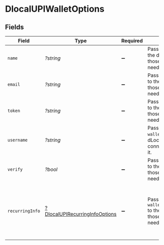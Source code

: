 # DlocalUPIWalletOptions


## Fields

| Field                                                                                                                                             | Type                                                                                                                                              | Required                                                                                                                                          | Description                                                                                                                                       | Example                                                                                                                                           |
| ------------------------------------------------------------------------------------------------------------------------------------------------- | ------------------------------------------------------------------------------------------------------------------------------------------------- | ------------------------------------------------------------------------------------------------------------------------------------------------- | ------------------------------------------------------------------------------------------------------------------------------------------------- | ------------------------------------------------------------------------------------------------------------------------------------------------- |
| `name`                                                                                                                                            | *?string*                                                                                                                                         | :heavy_minus_sign:                                                                                                                                | Passes `wallet.name` to the dLocal API for those connectors that need it.                                                                         | John Doe                                                                                                                                          |
| `email`                                                                                                                                           | *?string*                                                                                                                                         | :heavy_minus_sign:                                                                                                                                | Passes `wallet.email` to the dLocal API for those connectors that need it.                                                                        | john@example.com                                                                                                                                  |
| `token`                                                                                                                                           | *?string*                                                                                                                                         | :heavy_minus_sign:                                                                                                                                | Passes `wallet.token` to the dLocal API for those connectors that need it.                                                                        | 123456                                                                                                                                            |
| `username`                                                                                                                                        | *?string*                                                                                                                                         | :heavy_minus_sign:                                                                                                                                | Passes `wallet.username` to the dLocal API for those connectors that need it.                                                                     | johnd                                                                                                                                             |
| `verify`                                                                                                                                          | *?bool*                                                                                                                                           | :heavy_minus_sign:                                                                                                                                | Passes `wallet.verify` to the dLocal API for those connectors that need it.                                                                       | true                                                                                                                                              |
| `recurringInfo`                                                                                                                                   | [?DlocalUPIRecurringInfoOptions](./DlocalUPIRecurringInfoOptions.md)                                                                              | :heavy_minus_sign:                                                                                                                                | Passes `wallet.recurring_info` to the dLocal API for those connectors that need it.                                                               | {<br/>"subscription_end_at": "20241201",<br/>"subscription_frequency": 1,<br/>"subscription_frequency_unit": "MONTHLY",<br/>"subscription_start_at": "20231201"<br/>} |